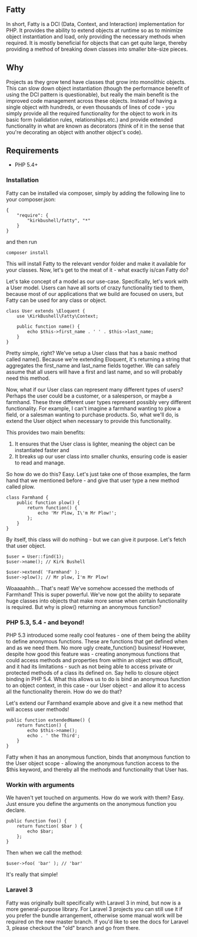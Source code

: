 ## Fatty

In short, Fatty is a DCI (Data, Context, and Interaction) implementation for PHP. It provides the ability to extend objects at runtime so as to minimize object instantiation and load, only providing the necessary methods when required. It is mostly beneficial for objects that can get quite large, thereby providing a method of breaking down classes into smaller bite-size pieces.

## Why

Projects as they grow tend have classes that grow into monolithic objects. This can slow down object instantiation (though the performance benefit of using the DCI pattern is questionable), but really the main benefit is the improved code management across these objects. Instead of having a single object with hundreds, or even thousands of lines of code - you simply provide all the required functionality for the object to work in its basic form (validation rules, relationships.etc.) and provide extended functionality in what are known as decorators (think of it in the sense that you're decorating an object with another object's code).

## Requirements

* PHP 5.4+

### Installation

Fatty can be installed via composer, simply by adding the following line to your composer.json:

    {
        "require": {
            "kirkbushell/fatty", "*"
        }
    }

and then run

    composer install

This will install Fatty to the relevant vendor folder and make it available for your classes. Now, let's get to the meat of it - what exactly is/can Fatty do?

Let's take concept of a model as our use-case. Specifically, let's work with a User model. Users can have all sorts of crazy functionality tied to them, because most of our applications that we build are focused on users, but Fatty can be used for any class or object.

    class User extends \Eloquent {
        use \KirkBushell\Fatty\Context;

        public function name() {
            echo $this->first_name . ' ' . $this->last_name;
        }
    }

Pretty simple, right? We've setup a User class that has a basic method called name(). Because we're extending Eloquent, it's returning a string that aggregates the first_name and last_name fields together. We can safely assume that all users will have a first and last name, and so will probably need this method.

Now, what if our User class can represent many different types of users? Perhaps the user could be a customer, or a salesperson, or maybe a farmhand. These three different user types represent possibly very different functionality. For example, I can't imagine a farmhand wanting to plow a field, or a salesman wanting to purchase products. So, what we'll do, is extend the User object when necessary to provide this functionality.

This provides two main benefits:

1. It ensures that the User class is lighter, meaning the object can be instantiated faster and
2. It breaks up our user class into smaller chunks, ensuring code is easier to read and manage.

So how do we do this? Easy. Let's just take one of those examples, the farm hand that we mentioned before - and give that user type a new method called plow.

    class Farmhand {
        public function plow() {
            return function() {
                echo 'Mr Plow, I\'m Mr Plow!';
            };
        }
    }

By itself, this class will do nothing - but we can give it purpose. Let's fetch that user object.

    $user = User::find(1);
    $user->name(); // Kirk Bushell

    $user->extend( 'Farmhand' );
    $user->plow(); // Mr plow, I'm Mr Plow!

Woaaaahhh... That's neat! We've somehow accessed the methods of Farmhand! This is super powerful. We've now got the ability to separate huge classes into objects that make more sense when certain functionality is required. But why is plow() returning an anonymous function?

### PHP 5.3, 5.4 - and beyond!

PHP 5.3 introduced some really cool features - one of them being the ability to define anonymous functions. These are functions that get defined when and as we need them. No more ugly create_function() business! However, despite how good this feature was - creating anonymous functions that could access methods and properties from within an object was difficult, and it had its limitations - such as not being able to access private or protected methods of a class its defined on. Say hello to closure object binding in PHP 5.4. What this allows us to do is bind an anonymous function to an object context, in this case - our User object - and allow it to access all the functionality therein. How do we do that?

Let's extend our Farmhand example above and give it a new method that will access user methods!

    public function extendedName() {
        return function() {
            echo $this->name();
            echo . ' the Third';
        }
    }

Fatty when it has an anonymous function, binds that anonymous function to the User object scope - allowing the anonymous function access to the $this keyword, and thereby all the methods and functionality that User has.

### Workin with arguments

We haven't yet touched on arguments. How do we work with them? Easy. Just ensure you define the arguments on the anonymous function you declare.

    public function foo() {
        return function( $bar ) {
            echo $bar;
        };
    }

Then when we call the method:

    $user->foo( 'bar' ); // 'bar'

It's really that simple!

### Laravel 3
Fatty was originally built specifically with Laravel 3 in mind, but now is a more general-purpose library. For Laravel 3 projects you can still use it if you prefer the bundle arrangement, otherwise some manual work will be required on the new master branch. If you'd like to see the docs for Laravel 3, please checkout the "old" branch and go from there.
